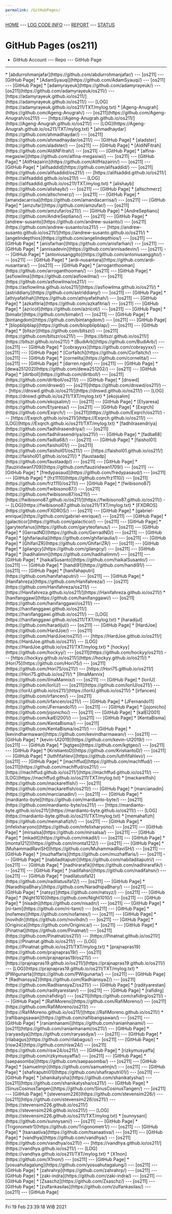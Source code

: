 ```yaml
---
permalink: /GitHubPages/
---
```

[HOME](../) ---
[LOG CODE INFO](https://osp4diss.vlsm.org/ETC/logCodes.txt) ---
[REPORT](../REPORT/) ---
[STATUS](../STATUS/) 

# GitHub Pages (os211)

* GitHub Account --- Repo --- GitHub Page
<hr>
* [abdurrohmanjafar](https://github.com/abdurrohmanjafar/) --- [os211] --- [GitHub Page]
* [AdamSyauqi](https://github.com/AdamSyauqi/) --- [os211] --- [GitHub Page]
* [adamyrayeuk](https://github.com/adamyrayeuk/) --- [os211](https://github.com/adamyrayeuk/os211/) --- [https://adamyrayeuk.github.io/os211/](https://adamyrayeuk.github.io/os211/) --- [LOG](https://adamyrayeuk.github.io/os211/TXT/mylog.txt)
* [Ageng-Anugrah](https://github.com/Ageng-Anugrah/) --- [os211](https://github.com/Ageng-Anugrah/os211/) --- [https://Ageng-Anugrah.github.io/os211/](https://Ageng-Anugrah.github.io/os211/) --- [LOG](https://Ageng-Anugrah.github.io/os211/TXT/mylog.txt)
* [ahmadhaydar](https://github.com/ahmadhaydar/) --- [os211](https://github.com/ahmadhaydar/os211/) --- [GitHub Page]
* [aladster](https://github.com/aladster/) --- [os211] --- [GitHub Page]
* [AldiNFitrah](https://github.com/AldiNFitrah/) --- [os211] --- [GitHub Page]
* [alfina-megasiwi](https://github.com/alfina-megasiwi/) --- [os211] --- [GitHub Page]
* [AlifHazairin](https://github.com/AlifHazairin/) --- [os211] --- [GitHub Page]
* [alifsaddid](https://github.com/alifsaddid/) --- [os211](https://github.com/alifsaddid/os211/) --- [https://alifsaddid.github.io/os211/](https://alifsaddid.github.io/os211/) --- [LOG](https://alifsaddid.github.io/os211/TXT/mylog.txt)
* [alishayb](https://github.com/alishayb/) --- [os211] --- [GitHub Page]
* [altschmerz](https://github.com/altschmerz/) --- [os211] --- [GitHub Page]
* [amandacarrisa](https://github.com/amandacarrisa/) --- [os211] --- [GitHub Page]
* [amzufar](https://github.com/amzufar/) --- [os211](https://github.com/amzufar/os211/) --- [GitHub Page]
* [AndreSeptiano](https://github.com/AndreSeptiano/) --- [os211] --- [GitHub Page]
* [andrew-susanto](https://github.com/andrew-susanto/) --- [os211](https://github.com/andrew-susanto/os211/) --- [https://andrew-susanto.github.io/os211/](https://andrew-susanto.github.io/os211/)
* [angelindepthios](https://github.com/angelindepthios/) --- [os211] --- [GitHub Page]
* [anisfarhan](https://github.com/anisfarhan/) --- [os211] --- [GitHub Page]
* [annisadevin](https://github.com/annisadevin/) --- [os211] --- [GitHub Page]
* [antoniusanggito](https://github.com/antoniusanggito/) --- [os211] --- [GitHub Page]
* [ardi-nusantara](https://github.com/ardi-nusantara/) --- [os211] --- [GitHub Page]
* [arroganthooman](https://github.com/arroganthooman/) --- [os211] --- [GitHub Page]
* [asfiowilma](https://github.com/asfiowilma/) --- [os211](https://github.com/asfiowilma/os211/) --- [https://asfiowilma.github.io/os211/](https://asfiowilma.github.io/os211/)
* [astriddiany](https://github.com/astriddiany/) --- [os211] --- [GitHub Page]
* [athiyafatihah](https://github.com/athiyafatihah/) --- [os211] --- [GitHub Page]
* [azkafitria](https://github.com/azkafitria/) --- [os211] --- [GitHub Page]
* [azricot](https://github.com/azricot/) --- [os211] --- [GitHub Page]
* [bimabr](https://github.com/bimabr/) --- [os211] --- [GitHub Page]
* [bintangdom](https://github.com/bintangdom/) --- [os211] --- [GitHub Page]
* [blopblipblap](https://github.com/blopblipblap/) --- [os211] --- [GitHub Page]
* [bltszr](https://github.com/bltszr/) --- [os211](https://github.com/bltszr/os211/) --- [https://bltszr.github.io/os211/](https://bltszr.github.io/os211/)
* [BudiArb](https://github.com/BudiArb/) --- [os211] --- [GitHub Page]
* [cobrayyxx](https://github.com/cobrayyxx/) --- [os211] --- [GitHub Page]
* [Corfaitch](https://github.com/Corfaitch/) --- [os211] --- [GitHub Page]
* [cornelita](https://github.com/cornelita/) --- [os211] --- [GitHub Page]
* [darren.ngoh] --- [os211] --- [GitHub Page]
* [dewa251202](https://github.com/dewa251202/) --- [os211] --- [GitHub Page]
* [dirtboll](https://github.com/dirtboll/) --- [os211](https://github.com/dirtboll/os211/) --- [GitHub Page]
* [dnswd](https://github.com/dnswd/) --- [os211](https://github.com/dnswd/os211/) --- [https://dnswd.github.io/os211/](https://dnswd.github.io/os211/) --- [LOG](https://dnswd.github.io/os211/TXT/mylog.txt)
* [ekojsalim](https://github.com/ekojsalim/) --- [os211] --- [GitHub Page]
* [Etyaresa](https://github.com/Etyaresa/) --- [os211] --- [GitHub Page]
* [Exqrch](https://github.com/Exqrch/) --- [os211](https://github.com/Exqrch/os211/) --- [https://Exqrch.github.io/os211/](https://Exqrch.github.io/os211/) --- [LOG](https://Exqrch.github.io/os211/TXT/mylog.txt)
* [fadhilrasendriya](https://github.com/fadhilrasendriya/) --- [os211](https://github.com/fadhilrasendriya/os211/) --- [GitHub Page]
* [fadlia68](https://github.com/fadlia68/) --- [os211] --- [GitHub Page]
* [faishol01](https://github.com/faishol01/) --- [os211](https://github.com/faishol01/os211/) --- [https://faishol01.github.io/os211/](https://faishol01.github.io/os211/)
* [faustaadp](https://github.com/faustaadp/) --- [os211] --- [GitHub Page]
* [fauziridwan1709](https://github.com/fauziridwan1709/) --- [os211] --- [GitHub Page]
* [fredypasaud](https://github.com/fredypasaud/) --- [os211] --- [GitHub Page]
* [frz1110](https://github.com/frz1110/) --- [os211](https://github.com/frz1110/os211/) --- [GitHub Page]
* [fwibisono87](https://github.com/fwibisono87/) --- [os211](https://github.com/fwibisono87/os211/) --- [https://fwibisono87.github.io/os211/](https://fwibisono87.github.io/os211/) --- [LOG](https://fwibisono87.github.io/os211/TXT/mylog.txt)
* [FXDROS](https://github.com/FXDROS/) --- [os211] --- [GitHub Page]
* [gabriel-enrique](https://github.com/gabriel-enrique/) --- [os211] --- [GitHub Page]
* [galacticor](https://github.com/galacticor/) --- [os211] --- [GitHub Page]
* [garyteofanus](https://github.com/garyteofanus/) --- [os211] --- [GitHub Page]
* [GerradND](https://github.com/GerradND/) --- [os211] --- [GitHub Page]
* [ghifariaulia](https://github.com/ghifariaulia/) --- [os211] --- [GitHub Page]
* [GhifariZR](https://github.com/GhifariZR/) --- [os211] --- [GitHub Page]
* [gilangcy](https://github.com/gilangcy/) --- [os211] --- [GitHub Page]
* [hadihalimm](https://github.com/hadihalimm/) --- [os211] --- [GitHub Page]
* [haikalSusanto](https://github.com/haikalSusanto/) --- [os211] --- [GitHub Page]
* [handi91](https://github.com/handi91/) --- [os211] --- [GitHub Page]
* [hanifahaputri](https://github.com/hanifahaputri/) --- [os211] --- [GitHub Page]
* [Hanifahreza](https://github.com/Hanifahreza/) --- [os211](https://github.com/Hanifahreza/os211/) --- [https://Hanifahreza.github.io/os211/](https://Hanifahreza.github.io/os211/)
* [hanifanggawi](https://github.com/hanifanggawi/) --- [os211](https://github.com/hanifanggawi/os211/) --- [https://hanifanggawi.github.io/os211/](https://hanifanggawi.github.io/os211/) --- [LOG](https://hanifanggawi.github.io/os211/TXT/mylog.txt)
* [haradijul](https://github.com/haradijul/) --- [os211] --- [GitHub Page]
* [HardJoe](https://github.com/HardJoe/) --- [os211](https://github.com/HardJoe/os211/) --- [https://HardJoe.github.io/os211/](https://HardJoe.github.io/os211/) --- [LOG](https://HardJoe.github.io/os211/TXT/mylog.txt)
* [hockyy](https://github.com/hockyy/) --- [os211](https://github.com/hockyy/os211/) --- [https://hockyy.github.io/os211/](https://hockyy.github.io/os211/)
* [Hori75](https://github.com/Hori75/) --- [os211](https://github.com/Hori75/os211/) --- [https://Hori75.github.io/os211/](https://Hori75.github.io/os211/)
* [IlmaMannix](https://github.com/IlmaMannix/) --- [os211] --- [GitHub Page]
* [IoriU](https://github.com/IoriU/) --- [os211](https://github.com/IoriU/os211/) --- [https://IoriU.github.io/os211/](https://IoriU.github.io/os211/)
* [irfancen](https://github.com/irfancen/) --- [os211](https://github.com/irfancen/os211/) --- [GitHub Page]
* [JFernando11](https://github.com/JFernando11/) --- [os211] --- [GitHub Page]
* [jojonicho](https://github.com/jojonicho/) --- [os211] --- [GitHub Page]
* [kalEl2001](https://github.com/kalEl2001/) --- [os211] --- [GitHub Page]
* [KentaBisma](https://github.com/KentaBisma/) --- [os211](https://github.com/KentaBisma/os211/) --- [GitHub Page]
* [kevindharmawan](https://github.com/kevindharmawan/) --- [os211] --- [GitHub Page]
* [kevin-UI2019](https://github.com/kevin-UI2019/) --- [os211] --- [GitHub Page]
* [kgtgeo](https://github.com/kgtgeo/) --- [os211] --- [GitHub Page]
* [KristiantoD](https://github.com/KristiantoD/) --- [os211] --- [GitHub Page]
* [luthfifahlevi](https://github.com/luthfifahlevi/) --- [os211] --- [GitHub Page]
* [machffud](https://github.com/machffud/) --- [os211](https://github.com/machffud/os211/) --- [https://machffud.github.io/os211/](https://machffud.github.io/os211/) --- [LOG](https://machffud.github.io/os211/TXT/mylog.txt)
* [mackarelfish](https://github.com/mackarelfish/) --- [os211](https://github.com/mackarelfish/os211/) --- [GitHub Page]
* [marcianadin](https://github.com/marcianadin/) --- [os211] --- [GitHub Page]
* [mardianto-byte](https://github.com/mardianto-byte/) --- [os211](https://github.com/mardianto-byte/os211/) --- [https://mardianto-byte.github.io/os211/](https://mardianto-byte.github.io/os211/) --- [LOG](https://mardianto-byte.github.io/os211/TXT/mylog.txt)
* [memahafizh](https://github.com/memahafizh/) --- [os211] --- [GitHub Page]
* [mfelixharyono](https://github.com/mfelixharyono/) --- [os211] --- [GitHub Page]
* [mirsalsa](https://github.com/mirsalsa/) --- [os211] --- [GitHub Page]
* [mkadit](https://github.com/mkadit/) --- [os211] --- [GitHub Page]
* [monta1212](https://github.com/monta1212/) --- [os211] --- [GitHub Page]
* [MuhammadRaviSH](https://github.com/MuhammadRaviSH/) --- [os211] --- [GitHub Page]
* [muzhaffaris](https://github.com/muzhaffaris/) --- [os211] --- [GitHub Page]
* [nabiladitaputri](https://github.com/nabiladitaputri/) --- [os211] --- [GitHub Page]
* [nadhirarafik](https://github.com/nadhirarafik/) --- [os211] --- [GitHub Page]
* [nadifahsn](https://github.com/nadifahsn/) --- [os211] --- [GitHub Page]
* [nadilatusifa12](https://github.com/nadilatusifa12/) --- [os211] --- [GitHub Page]
* [NaradhipaBhary](https://github.com/NaradhipaBhary/) --- [os211] --- [GitHub Page]
* [natsyz](https://github.com/natsyz/) --- [os211] --- [GitHub Page]
* [Night1010](https://github.com/Night1010/) --- [os211] --- [GitHub Page]
* [nisadn](https://github.com/nisadn/) --- [os211] --- [GitHub Page]
* [ni-tami](https://github.com/ni-tami/) --- [os211] --- [GitHub Page]
* [nofamex](https://github.com/nofamex/) --- [os211] --- [GitHub Page]
* [novihdn](https://github.com/novihdn/) --- [os211] --- [GitHub Page]
* [Originica](https://github.com/Originica/) --- [os211] --- [GitHub Page]
* [Pinatnat](https://github.com/Pinatnat/) --- [os211](https://github.com/Pinatnat/os211/) --- [https://Pinatnat.github.io/os211/](https://Pinatnat.github.io/os211/) --- [LOG](https://Pinatnat.github.io/os211/TXT/mylog.txt)
* [prajnapras19](https://github.com/prajnapras19/) --- [os211](https://github.com/prajnapras19/os211/) --- [https://prajnapras19.github.io/os211/](https://prajnapras19.github.io/os211/) --- [LOG](https://prajnapras19.github.io/os211/TXT/mylog.txt)
* [PWigunarta](https://github.com/PWigunarta/) --- [os211] --- [GitHub Page]
* [RadhiansyaZ](https://github.com/RadhiansyaZ/) --- [os211](https://github.com/RadhiansyaZ/os211/) --- [GitHub Page]
* [radityarestan](https://github.com/radityarestan/) --- [os211] --- [GitHub Page]
* [rafidirg](https://github.com/rafidirg/) --- [os211](https://github.com/rafidirg/os211/) --- [GitHub Page]
* [RafiMoreno](https://github.com/RafiMoreno/) --- [os211](https://github.com/RafiMoreno/os211/) --- [https://RafiMoreno.github.io/os211/](https://RafiMoreno.github.io/os211/)
* [raflibangsawan](https://github.com/raflibangsawan/) --- [os211] --- [GitHub Page]
* [ranianhanami](https://github.com/ranianhanami/) --- [os211](https://github.com/ranianhanami/os211/) --- [GitHub Page]
* [raryasdya](https://github.com/raryasdya/) --- [os211] --- [GitHub Page]
* [rilabagus](https://github.com/rilabagus/) --- [os211] --- [GitHub Page]
* [risw24](https://github.com/risw24/) --- [os211](https://github.com/risw24/os211/) --- [GitHub Page]
* [rizkymusyaffa](https://github.com/rizkymusyaffa/) --- [os211] --- [GitHub Page]
* [saepasomba](https://github.com/saepasomba/) --- [os211] --- [GitHub Page]
* [samuelmjn](https://github.com/samuelmjn/) --- [os211] --- [GitHub Page]
* [shafiraputri01](https://github.com/shafiraputri01/) --- [os211] --- [GitHub Page]
* [shanikatysha](https://github.com/shanikatysha/) --- [os211](https://github.com/shanikatysha/os211/) --- [GitHub Page]
* [SinusCosinusTangen](https://github.com/SinusCosinusTangen/) --- [os211] --- [GitHub Page]
* [stevensim226](https://github.com/stevensim226/) --- [os211](https://github.com/stevensim226/os211/) --- [https://stevensim226.github.io/os211/](https://stevensim226.github.io/os211/) --- [LOG](https://stevensim226.github.io/os211/TXT/mylog.txt)
* [sunnysani](https://github.com/sunnysani/) --- [os211] --- [GitHub Page]
* [Trigonometr1](https://github.com/Trigonometr1/) --- [os211] --- [GitHub Page]
* [tsanaativa](https://github.com/tsanaativa/) --- [os211] --- [GitHub Page]
* [vandhya](https://github.com/vandhya/) --- [os211](https://github.com/vandhya/os211/) --- [https://vandhya.github.io/os211/](https://vandhya.github.io/os211/) --- [LOG](https://vandhya.github.io/os211/TXT/mylog.txt)
* [X1non](https://github.com/X1non/) --- [os211] --- [GitHub Page]
* [yosuahutagalung](https://github.com/yosuahutagalung/) --- [os211] --- [GitHub Page]
* [zahrahrp](https://github.com/zahrahrp/) --- [os211] --- [GitHub Page]
* [zaki-indra](https://github.com/zaki-indra/) --- [os211] --- [GitHub Page]
* [Zsaschz](https://github.com/Zsaschz/) --- [os211] --- [GitHub Page]
* [zulfankasilas](https://github.com/zulfankasilas/) --- [os211] --- [GitHub Page]
<hr>
Fri 19 Feb 23:39:18 WIB 2021
